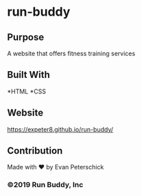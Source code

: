 # run-buddy

## Purpose
A website that offers fitness training services

## Built With
*HTML
*CSS

## Website
https://expeter8.github.io/run-buddy/

## Contribution
Made with ❤️ by Evan Peterschick

### ©️2019 Run Buddy, Inc 

